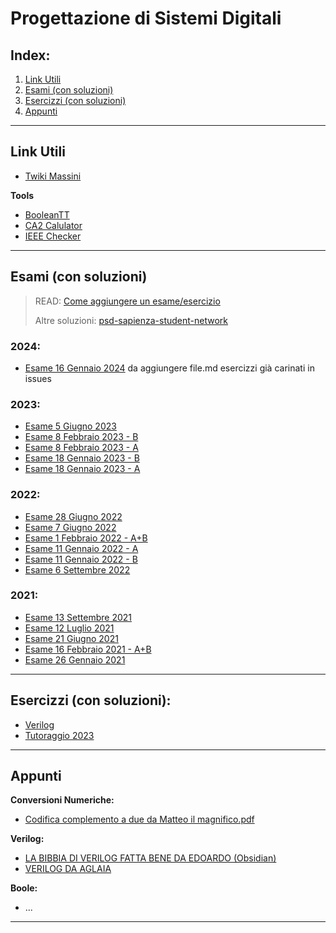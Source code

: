 # Progettazione di Sistemi Digitali

## Index:
1. [Link Utili](#Link-Utili)
2. [Esami (con soluzioni)](#esami-con-soluzioni)
3. [Esercizzi (con soluzioni)](#esercizzi-con-soluzioni)
4. [Appunti](#Appunti)

---
## Link Utili
- [Twiki Massini](https://twiki.di.uniroma1.it/twiki/view/Architetture1/EO/CanaleE_O)

**Tools**
- [BooleanTT](https://booleantt.hazeapps.com/)
- [CA2 Calulator](https://planetcalc.com/747/)
- [IEEE Checker](http://weitz.de/ieee/)

---  
## Esami (con soluzioni)

> READ: [Come aggiungere un esame/esercizio](Come-aggiungere-un-esame-esercizio.md)
> 
> Altre soluzioni: [psd-sapienza-student-network](https://github.com/sapienzastudentsnetwork/psd2223)

### 2024:
- [Esame 16 Gennaio 2024]() da aggiungere file.md esercizzi già carinati in issues

### 2023:
- [Esame 5 Giugno 2023](/Primo%20Anno/Progettazione%20di%20Sistemi%20Digitali/Esami/2023/2023-06-05-A-MZ.md)
- [Esame 8 Febbraio 2023 - B](/Primo%20Anno/Progettazione%20di%20Sistemi%20Digitali/Esami/2023/2023-02-08-B-MZ.md)
- [Esame 8 Febbraio 2023 - A](/Primo%20Anno/Progettazione%20di%20Sistemi%20Digitali/Esami/2023/2023-02-08-A-MZ.md)
- [Esame 18 Gennaio 2023 - B](/Primo%20Anno/Progettazione%20di%20Sistemi%20Digitali/Esami/2023/2023-01-18-B-MZ.md)
- [Esame 18 Gennaio 2023 - A](/Primo%20Anno/Progettazione%20di%20Sistemi%20Digitali/Esami/2023/2023-01-18-A-MZ.md)

### 2022:
- [Esame 28 Giugno 2022](/Primo%20Anno/Progettazione%20di%20Sistemi%20Digitali/Esami/2022/2022-06-28-MZ.md)
- [Esame 7 Giugno 2022](/Primo%20Anno/Progettazione%20di%20Sistemi%20Digitali/Esami/2022/2022-06-07-MZ.md)
- [Esame 1 Febbraio 2022 - A+B](/Primo%20Anno/Progettazione%20di%20Sistemi%20Digitali/Esami/2022/2022-02-01-MZ.md)
- [Esame 11 Gennaio 2022 - A](/Primo%20Anno/Progettazione%20di%20Sistemi%20Digitali/Esami/2022/2022-01-11-A-MZ.md) 
- [Esame 11 Gennaio 2022 - B](/Primo%20Anno/Progettazione%20di%20Sistemi%20Digitali/Esami/2022/2022-01-11-B-MZ.md) 
- [Esame 6 Settembre 2022](/Primo%20Anno/Progettazione%20di%20Sistemi%20Digitali/Esami/2022/2022-09-06-MZ.md)

### 2021:
- [Esame 13 Settembre 2021](/Primo%20Anno/Progettazione%20di%20Sistemi%20Digitali/Esami/2021/2021-09-13-MZ.md)
- [Esame 12 Luglio 2021](/Primo%20Anno/Progettazione%20di%20Sistemi%20Digitali/Esami/2021/2021-07-12-MZ.md)
- [Esame 21 Giugno 2021](/Primo%20Anno/Progettazione%20di%20Sistemi%20Digitali/Esami/2021/2021-06-21-MZ.md)
- [Esame 16 Febbraio 2021 - A+B](/Primo%20Anno/Progettazione%20di%20Sistemi%20Digitali/Esami/2021/2021-02-16-MZ.md)
- [Esame 26 Gennaio 2021](/Primo%20Anno/Progettazione%20di%20Sistemi%20Digitali/Esami/2021/2021-01-26-MZ.md)

---
## Esercizzi (con soluzioni):
- [Verilog](https://github.com/marigeek/G-Zelda-git/issues/31)
- [Tutoraggio 2023](https://github.com/marigeek/G-Zelda-git/blob/main/Primo%20Anno/Progettazione%20di%20Sistemi%20Digitali/Esercizzi/Tutoraggio%202023/Tutoraggio2023.md)

---
## Appunti

**Conversioni Numeriche:**
- [Codifica complemento a due da Matteo il magnifico.pdf](/Primo%20Anno/Progettazione%20di%20Sistemi%20Digitali/Appunti/Codifica-complemento-a-due-da-Matteo-il-magnifico.pdf)

**Verilog:**
- [LA BIBBIA DI VERILOG FATTA BENE DA EDOARDO (Obsidian)](/Primo%20Anno/Progettazione%20di%20Sistemi%20Digitali/Appunti/LA%20BIBBIA%20DI%20VERILOG%20DA%20EDOARDO.pdf)
- [VERILOG DA AGLAIA](/Primo%20Anno/Progettazione%20di%20Sistemi%20Digitali/Appunti/verilog_Aglaia.pdf)

**Boole:**
- ...

---
